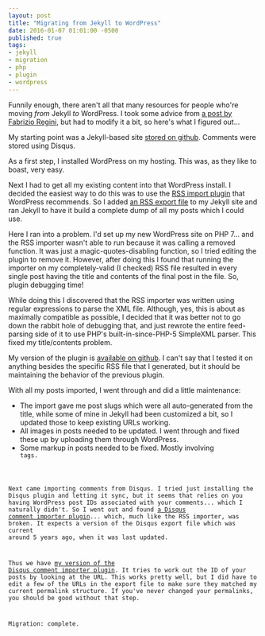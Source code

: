 ```yaml
---
layout: post
title: "Migrating from Jekyll to WordPress"
date: 2016-01-07 01:01:00 -0500
published: true
tags:
- jekyll
- migration
- php
- plugin
- wordpress
---
```

Funnily enough, there aren't all that many resources for people who're moving _from_ Jekyll _to_ WordPress. I took some advice from [a post by Fabrizio Regini](http://fabrizioregini.info/blog/2014/11/02/migrate-your-blog-from-jekyll-to-wordpress-in-3-steps/), but had to modify it a bit, so here's what I figured out...

My starting point was a Jekyll-based site [stored on github](https://github.com/kemayo/davidlynch.org). Comments were stored using Disqus.

As a first step, I installed WordPress on my hosting. This was, as they like to boast, very easy.

Next I had to get all my existing content into that WordPress install. I decided the easiest way to do this was to use the [RSS import plugin](https://wordpress.org/plugins/rss-importer/) that WordPress recommends. So I added [an RSS export file](https://github.com/kemayo/davidlynch.org/blob/master/export.xml) to my Jekyll site and ran Jekyll to have it build a complete dump of all my posts which I could use.

Here I ran into a problem. I'd set up my new WordPress site on PHP 7... and the RSS importer wasn't able to run because it was calling a removed function. It was just a magic-quotes-disabling function, so I tried editing the plugin to remove it. However, after doing this I found that running the importer on my completely-valid (I checked) RSS file resulted in every single post having the title and contents of the final post in the file. So, plugin debugging time!

While doing this I discovered that the RSS importer was written using regular expressions to parse the XML file. Although, yes, this is about as maximally compatible as possible, I decided that it was better not to go down the rabbit hole of debugging that, and just rewrote the entire feed-parsing side of it to use PHP's built-in-since-PHP-5 SimpleXML parser. This fixed my title/contents problem.

My version of the plugin is [available on github](https://github.com/kemayo/wp-rss-importer). I can't say that I tested it on anything besides the specific RSS file that I generated, but it should be maintaining the behavior of the previous plugin.

With all my posts imported, I went through and did a little maintenance:

*   The import gave me post slugs which were all auto-generated from the title, while some of mine in Jekyll had been customized a bit, so I updated those to keep existing URLs working.
*   All images in posts needed to be updated. I went through and fixed these up by uploading them through WordPress.
*   Some markup in posts needed to be fixed. Mostly involving <code> tags.

Next came importing comments from Disqus. I tried just installing the Disqus plugin and letting it sync, but it seems that relies on you having WordPress post IDs associated with your comments... which I naturally didn't. So I went out and found [a Disqus comment importer plugin](https://wordpress.org/plugins/disqus-comments-importer/)... which, much like the RSS importer, was broken. It expects a version of the Disqus export file which was current around 5 years ago, when it was last updated.

Thus we have [my version of the Disqus comment importer plugin](https://github.com/kemayo/wp-disqus-importer). It tries to work out the ID of your posts by looking at the URL. This works pretty well, but I did have to edit a few of the URLs in the export file to make sure they matched my current permalink structure. If you've never changed your permalinks, you should be good without that step.

Migration: complete.